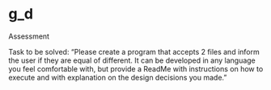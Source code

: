 # g_d
Assessment

Task to be solved:
“Please create a program that accepts 2 files and inform the user if they are equal of different.
It can be developed in any language you feel comfortable with, but provide a ReadMe with instructions on how to execute
and with explanation on the design decisions you made.”


